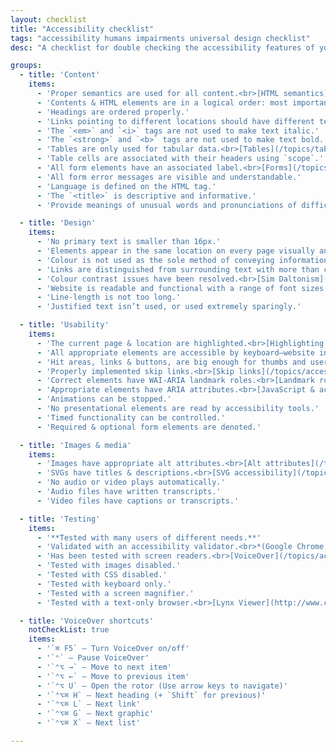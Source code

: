 ```yaml
---
layout: checklist
title: "Accessibility checklist"
tags: "accessibility humans impairments universal design checklist"
desc: "A checklist for double checking the accessibility features of your website."

groups:
  - title: 'Content'
    items:
      - 'Proper semantics are used for all content.<br>[HTML semantics](/topics/html-semantics/)'
      - 'Contents & HTML elements are in a logical order: most important at the top.'
      - 'Headings are ordered properly.'
      - 'Links pointing to different locations should have different text.'
      - 'The `<em>` and `<i>` tags are not used to make text italic.'
      - 'The `<strong>` and `<b>` tags are not used to make text bold.'
      - 'Tables are only used for tabular data.<br>[Tables](/topics/tables/)'
      - 'Table cells are associated with their headers using `scope`.'
      - 'All form elements have an associated label.<br>[Forms](/topics/forms/)'
      - 'All form error messages are visible and understandable.'
      - 'Language is defined on the HTML tag.'
      - 'The `<title>` is descriptive and informative.'
      - 'Provide meanings of unusual words and pronunciations of difficult words.'

  - title: 'Design'
    items:
      - 'No primary text is smaller than 16px.'
      - 'Elements appear in the same location on every page visually and code-wise.'
      - 'Colour is not used as the sole method of conveying information.'
      - 'Links are distinguished from surrounding text with more than colour.'
      - 'Colour contrast issues have been resolved.<br>[Sim Daltonism](https://michelf.ca/projects/sim-daltonism/)'
      - 'Website is readable and functional with a range of font sizes: 2 bigger, 2 smaller.'
      - 'Line-length is not too long.'
      - 'Justified text isn’t used, or used extremely sparingly.'

  - title: 'Usability'
    items:
      - 'The current page & location are highlighted.<br>[Highlighting the current page](/topics/navigation/#highlighting-the-current-page)'
      - 'All appropriate elements are accessible by keyboard—website includes focus styles.<br>[Focus styles](/topics/accessibility#focus-styles)'
      - 'Hit areas, links & buttons, are big enough for thumbs and users with difficulty using the mouse.'
      - 'Properly implemented skip links.<br>[Skip links](/topics/accessibility#skip-links)'
      - 'Correct elements have WAI-ARIA landmark roles.<br>[Landmark roles](/topics/accessibility#wai-aria-roles)'
      - 'Appropriate elements have ARIA attributes.<br>[JavaScript & accessibility](/topics/javascript-accessibility/)'
      - 'Animations can be stopped.'
      - 'No presentational elements are read by accessibility tools.'
      - 'Timed functionality can be controlled.'
      - 'Required & optional form elements are denoted.'

  - title: 'Images & media'
    items:
      - 'Images have appropriate alt attributes.<br>[Alt attributes](/topics/using-images/#alt-attributes)'
      - 'SVGs have titles & descriptions.<br>[SVG accessibility](/topics/advanced-svg/#embedded-svg-accessibility)'
      - 'No audio or video plays automatically.'
      - 'Audio files have written transcripts.'
      - 'Video files have captions or transcripts.'

  - title: 'Testing'
    items:
      - '**Tested with many users of different needs.**'
      - 'Validated with an accessibility validator.<br>*(Google Chrome Accessibility Developer Tools)*'
      - 'Has been tested with screen readers.<br>[VoiceOver](/topics/accessibility#voice-over)'
      - 'Tested with images disabled.'
      - 'Tested with CSS disabled.'
      - 'Tested with keyboard only.'
      - 'Tested with a screen magnifier.'
      - 'Tested with a text-only browser.<br>[Lynx Viewer](http://www.clickability.co.uk/lynx-viewer.php) Use W3M to testing.'

  - title: 'VoiceOver shortcuts'
    notCheckList: true
    items:
      - '`⌘ F5` — Turn VoiceOver on/off'
      - '`⌃` — Pause VoiceOver'
      - '`⌃⌥ →` — Move to next item'
      - '`⌃⌥ ←` — Move to previous item'
      - '`⌃⌥ U` — Open the rotor (Use arrow keys to navigate)'
      - '`⌃⌥⌘ H` — Next heading (+ `Shift` for previous)'
      - '`⌃⌥⌘ L` — Next link'
      - '`⌃⌥⌘ G` — Next graphic'
      - '`⌃⌥⌘ X` — Next list'

---
```

